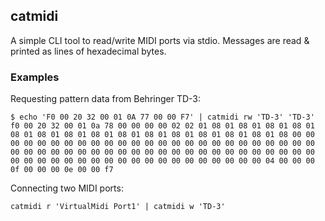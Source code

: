 ## catmidi

A simple CLI tool to read/write MIDI ports via stdio.
Messages are read & printed as lines of hexadecimal bytes.

### Examples

Requesting pattern data from Behringer TD-3:

```
$ echo 'F0 00 20 32 00 01 0A 77 00 00 F7' | catmidi rw 'TD-3' 'TD-3'
f0 00 20 32 00 01 0a 78 00 00 00 00 02 02 01 08 01 08 01 08 01 08 01 08 01 08 01 08 01 08 01 08 01 08 01 08 01 08 01 08 01 08 01 08 00 00 00 00 00 00 00 00 00 00 00 00 00 00 00 00 00 00 00 00 00 00 00 00 00 00 00 00 00 00 00 00 00 00 00 00 00 00 00 00 00 00 00 00 00 00 00 00 00 00 00 00 00 00 00 00 00 00 00 00 00 00 00 00 00 00 00 04 00 00 00 0f 00 00 00 0e 00 00 f7
```

Connecting two MIDI ports:

``` 
catmidi r 'VirtualMidi Port1' | catmidi w 'TD-3'
```